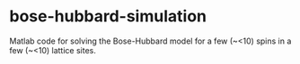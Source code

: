 # bose-hubbard-simulation

Matlab code for solving the Bose-Hubbard model for a few (~<10) spins in a few (~<10) lattice sites.
